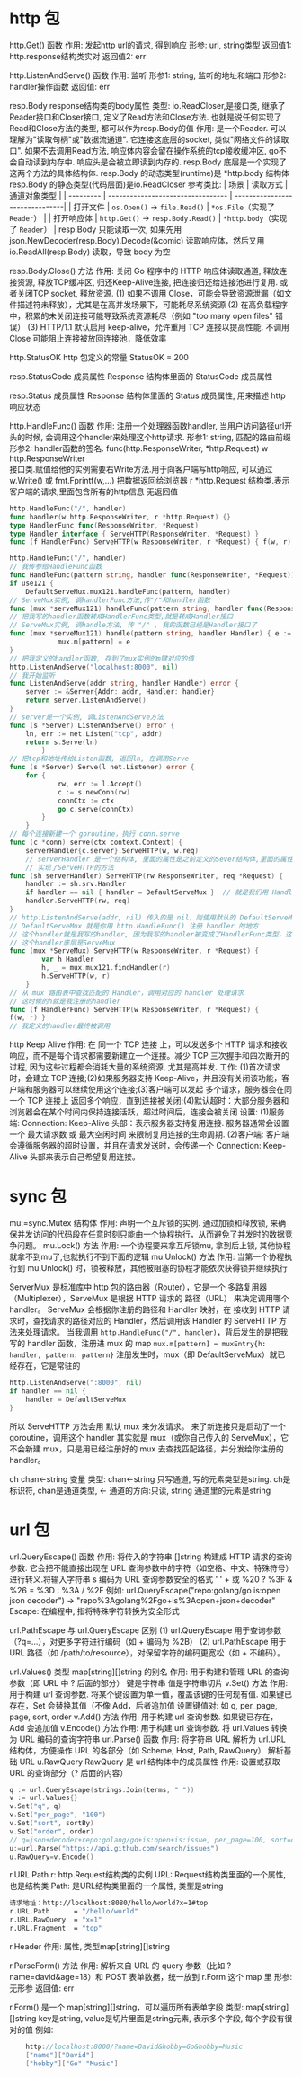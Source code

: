 # http 包
http.Get()
    函数
    作用: 发起http url的请求, 得到响应
    形参:  url, string类型
    返回值1: http.response结构类实对
    返回值2: err

http.ListenAndServe()
    函数
    作用:   监听
    形参1:  string, 监听的地址和端口
    形参2:  handler操作函数
    返回值: err

resp.Body
    response结构类的body属性
    类型:  io.ReadCloser,是接口类, 继承了Reader接口和Closer接口, 定义了Read方法和Close方法. 也就是说任何实现了Read和Close方法的类型, 都可以作为resp.Body的值
    作用:  是一个Reader. 可以理解为"读取句柄"或"数据流通道". 它连接这底层的socket, 类似"网络文件的读取口". 如果不去调用Read方法, 响应体内容会留在操作系统的tcp接收缓冲区, go不会自动读到内存中. 响应头是会被立即读到内存的.
    resp.Body 底层是一个实现了这两个方法的具体结构体.
    resp.Body 的动态类型(runtime)是 *http.body 结构体
    resp.Body 的静态类型(代码层面)是io.ReadCloser
    参考类比:
    | 场景      | 读取方式                           | 通道对象类型                    |
    | --------- | --------------------------------- | -------------------------------| 
    | 打开文件   | `os.Open()` → `file.Read()`       | `*os.File`（实现了 `Reader`）   |
    | 打开响应体 | `http.Get()` → `resp.Body.Read()` | `*http.body`（实现了 `Reader`） |
    resp.Body 只能读取一次, 如果先用 json.NewDecoder(resp.Body).Decode(&comic) 读取响应体，然后又用 io.ReadAll(resp.Body) 读取，导致 body 为空 

resp.Body.Close()
    方法
    作用: 关闭 Go 程序中的 HTTP 响应体读取通道, 释放连接资源, 释放TCP缓冲区, 归还Keep-Alive连接, 把连接归还给连接池进行复用. 或者关闭TCP socket, 释放资源.
    (1) 如果不调用 Close，可能会导致资源泄漏（如文件描述符未释放），尤其是在高并发场景下，可能耗尽系统资源
    (2) 在高负载程序中，积累的未关闭连接可能导致系统资源耗尽（例如 "too many open files" 错误）
    (3) HTTP/1.1 默认启用 keep-alive，允许重用 TCP 连接以提高性能. 不调用 Close 可能阻止连接被放回连接池，降低效率

http.StatusOK
    http 包定义的常量
    StatusOK = 200

resp.StatusCode
    成员属性
    Response 结构体里面的 StatusCode 成员属性

resp.Status
    成员属性
    Response 结构体里面的 Status 成员属性, 用来描述 http 响应状态

http.HandleFunc()
    函数
    作用: 注册一个处理器函数handler, 当用户访问路径url开头的时候, 会调用这个handler来处理这个http请求.
    形参1: string, 匹配的路由前缀
    形参2: handler函数的签名. func(http.ResponseWriter, *http.Request)
            w http.ResponseWriter  
            接口类.赋值给他的实例需要右Write方法.用于向客户端写http响应, 可以通过w.Write() 或 fmt.Fprintf(w,...) 把数据返回给浏览器
            r *http.Request
            结构类.表示客户端的请求,里面包含所有的http信息
    无返回值
```go
http.HandleFunc("/", handler)
func handler(w http.ResponseWriter, r *http.Request) {}                  // 我定义了一个普通的handler函数
type HandlerFunc func(ResponseWriter, *Request)                          // Go标准库把它封装成HandlerFunc类型
type Handler interface { ServeHTTP(ResponseWriter, *Request) }           // handler接口声明ServeHTTP方法
func (f HandlerFunc) ServeHTTP(w ResponseWriter, r *Request) { f(w, r) } // HandlerFunc类型的实例, 实现了ServeHTTP方法, 就实现了Handler接口

http.HandleFunc("/", handler)
// 我传参给HandleFunc函数
func HandleFunc(pattern string, handler func(ResponseWriter, *Request)) {
if use121 {
    DefaultServeMux.mux121.handleFunc(pattern, handler)
// ServeMux实例, 调handlerFunc方法,传"/"和handler函数
func (mux *serveMux121) handleFunc(pattern string, handler func(ResponseWriter, *Request)) { mux.handle(pattern, HandlerFunc(handler)) }
// 把我写的handler函数转成HandlerFunc类型,就是转成Handler接口
// ServeMux实例, 调handle方法, 传 "/" , 我的函数已经是Handler接口了
func (mux *serveMux121) handle(pattern string, handler Handler) { e := muxEntry{h: handler, pattern: pattern} 
            mux.m[pattern] = e
}
// 把我定义的handler函数, 存到了mux实例的m键对应的值
http.ListenAndServe("localhost:8000", nil)
// 我开始监听
func ListenAndServe(addr string, handler Handler) error {
    server := &Server{Addr: addr, Handler: handler}
    return server.ListenAndServe()
}
// server是一个实例, 调ListenAndServe方法
func (s *Server) ListenAndServe() error { 
    ln, err := net.Listen("tcp", addr)
    return s.Serve(ln)
        }
// 把tcp和地址传给Listen函数, 返回ln, 在调用Serve
func (s *Server) Serve(l net.Listener) error { 
    for {
            rw, err := l.Accept()
            c := s.newConn(rw)
            connCtx := ctx
            go c.serve(connCtx)
        }
    }
// 每个连接新建一个 goroutine，执行 conn.serve
func (c *conn) serve(ctx context.Context) {
    serverHandler{c.server}.ServeHTTP(w, w.req)
    // serverHandler 是一个结构体, 里面的属性是之前定义的Sever结构体,里面的属性有{地址}
    // 实现了ServeHTTP的方法
func (sh serverHandler) ServeHTTP(rw ResponseWriter, req *Request) {
    handler := sh.srv.Handler
    if handler == nil { handler = DefaultServeMux }  // 就是我们用 HandleFunc 注册的 mux
    handler.ServeHTTP(rw, req)
}
// http.ListenAndServe(addr, nil) 传入的是 nil，则使用默认的 DefaultServeMux
// DefaultServeMux 就是你用 http.HandleFunc() 注册 handler 的地方
// 这个handler就是我写的handler, 因为我写的handler被变成了HandlerFunc类型，这个类型又实现了Handler接口，可以调ServeHTTP方法
// 这个handler底层是ServeMux
func (mux *ServeMux) ServeHTTP(w ResponseWriter, r *Request) {
        var h Handler 
        h, _ = mux.mux121.findHandler(r)
        h.ServeHTTP(w, r)
    }
// 从 mux 路由表中查找匹配的 Handler，调用对应的 handler 处理请求
// 这时候的h就是我注册的handler
func (f HandlerFunc) ServeHTTP(w ResponseWriter, r *Request) {
f(w, r) }
// 我定义的handler最终被调用
```


http Keep Alive
    作用: 在 同一个 TCP 连接 上，可以发送多个 HTTP 请求和接收响应，而不是每个请求都需要新建立一个连接。减少 TCP 三次握手和四次断开的过程, 因为这些过程都会消耗大量的系统资源, 尤其是高并发. 
    工作: (1)首次请求时，会建立 TCP 连接;(2)如果服务器支持 Keep-Alive，并且没有关闭该功能，客户端和服务器可以继续使用这个连接;(3)客户端可以发起 多个请求，服务器会在同一个 TCP 连接上 返回多个响应，直到连接被关闭;(4)默认超时：大部分服务器和浏览器会在某个时间内保持连接活跃，超过时间后，连接会被关闭
    设置: (1)服务端: Connection: Keep-Alive 头部：表示服务器支持复用连接. 服务器通常会设置一个 最大请求数 或 最大空闲时间 来限制复用连接的生命周期. (2)客户端: 客户端会遵循服务器的超时设置，并且在请求发送时，会传递一个 Connection: Keep-Alive 头部来表示自己希望复用连接。

# sync 包
mu:=sync.Mutex
    结构体
    作用: 声明一个互斥锁的实例. 通过加锁和释放锁, 来确保并发访问的代码段在任意时刻只能由一个协程执行，从而避免了并发时的数据竞争问题。
mu.Lock()
    方法
    作用: 一个协程要来拿互斥锁mu, 拿到后上锁, 其他协程就拿不到mu了,也就执行不到下面的逻辑
mu.Unlock()
    方法
    作用: 当第一个协程执行到 mu.Unlock() 时，锁被释放，其他被阻塞的协程才能依次获得锁并继续执行

ServerMux 是标准库中 http 包的路由器（Router），它是一个 多路复用器（Multiplexer），ServeMux 是根据 HTTP 请求的 路径（URL） 来决定调用哪个 handler。
ServeMux 会根据你注册的路径和 Handler 映射，在 接收到 HTTP 请求时，查找请求的路径对应的 Handler，然后调用该 Handler 的 ServeHTTP 方法来处理请求。
当我调用 ```http.HandleFunc("/", handler)```，背后发生的是把我写的 handler 函数，注册进 mux 的 map
```mux.m[pattern] = muxEntry{h: handler, pattern: pattern}```
注册发生时，mux（即 DefaultServeMux）就已经存在，它是常驻的
```go
http.ListenAndServe(":8000", nil)
if handler == nil {
    handler = DefaultServeMux
}
```
所以 ServeHTTP 方法会用 默认 mux 来分发请求。
来了新连接只是启动了一个 goroutine，调用这个 handler 其实就是 mux（或你自己传入的 ServeMux），它不会新建 mux，只是用已经注册好的 mux 去查找匹配路径，并分发给你注册的 handler。

ch chan<-string
    变量
    类型:  chan<-string 只写通道, 写的元素类型是string.
    ch是标识符, chan是通道类型, <- 通道的方向:只读, string 通道里的元素是string

# url 包
url.QueryEscape()
    函数
    作用: 将传入的字符串 []string 构建成 HTTP 请求的查询参数. 它会把不能直接出现在 URL 查询参数中的字符（如空格、中文、特殊符号）进行转义.将输入字符串 s 编码为 URL 查询参数安全的格式
    ' '     + 或 %20
    ?       %3F
    &       %26
    =       %3D
    :       %3A
    /       %2F
    例如: url.QueryEscape("repo:golang/go is:open json decoder") -> "repo%3Agolang%2Fgo+is%3Aopen+json+decoder"
    Escape: 在编程中, 指将特殊字符转换为安全形式

url.PathEscape 与 url.QueryEscape 区别
    (1) url.QueryEscape 用于查询参数（?q=...），对更多字符进行编码（如 + 编码为 %2B）
    (2) url.PathEscape 用于 URL 路径（如 /path/to/resource），对保留字符的编码更宽松（如 + 不编码）。

url.Values()
    类型 map[string][]string 的别名
    作用: 用于构建和管理 URL 的查询参数（即 URL 中 ? 后面的部分）
    键是字符串 值是字符串切片
v.Set()
    方法
    作用: 用于构建 url 查询参数. 将某个键设置为单一值，覆盖该键的任何现有值. 如果键已存在，Set 会替换其值（不像 Add，后者追加值
    设置键值对: 如 q, per_page, page, sort, order
v.Add()
    方法
    作用: 用于构建 url 查询参数. 如果键已存在，Add 会追加值
v.Encode()
    方法
    作用: 用于构建 url 查询参数. 将 url.Values 转换为 URL 编码的查询字符串
url.Parse()
    函数
    作用: 将字符串 URL 解析为 url.URL 结构体，方便操作 URL 的各部分（如 Scheme, Host, Path, RawQuery）
    解析基础 URL
u.RawQuery
    RawQuery 是 url 结构体中的成员属性
    作用: 设置或获取 URL 的查询部分（? 后面的内容）

```go
q := url.QueryEscape(strings.Join(terms, " "))
v := url.Values{}
v.Set("q", q)
v.Set("per_page", "100")
v.Set("sort", sortBy)
v.Set("order", order)
// q=json+decoder+repo:golang/go+is:open+is:issue, per_page=100, sort=created, order=asc
u:=url.Parse("https://api.github.com/search/issues")
u.RawQuery=v.Encode()
```

r.URL.Path
    r:    http.Request结构类的实例
    URL:  Request结构类里面的一个属性, 也是结构类
    Path: 是URL结构类里面的一个属性, 类型是string
```bash
请求地址：http://localhost:8080/hello/world?x=1#top
r.URL.Path      = "/hello/world"
r.URL.RawQuery  = "x=1"
r.URL.Fragment  = "top"
```

r.Header
    作用:  属性, 类型map[string][]string

r.ParseForm()
    方法
    作用:   解析来自 URL 的 query 参数（比如 ?name=david&age=18）和 POST 表单数据，统一放到 r.Form 这个 map 里
    形参:   无形参
    返回值: err

r.Form()
    是一个 map[string][]string，可以遍历所有表单字段
    类型: map[string][]string
            key是string, value是切片里面是string元素, 表示多个字段, 每个字段有很对的值
    例如: 
```go
    http://localhost:8000/?name=David&hobby=Go&hobby=Music
    ["name"]["David"]
    ["hobby"]["Go" "Music"]
```
